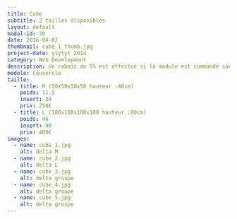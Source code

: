 ```yaml
---
title: Cube
subtitle: 2 tailles disponibles
layout: default
modal-id: 30
date: 2016-04-02
thumbnail: cube_1_thumb.jpg
project-date: ytytyt 2014
category: Web Development
description: Un rabais de 5% est effectué si le module est commandé sans inserts. Le vissage du cube se fait par l'intérieur une fois le couvercle démonté.
modele: Couvercle
taille:
  - title: M (50x50x50x50 hauteur :40cm)
    poids: 11.5
    insert: 24
    prix: 250€
  - title: L (100x100x100x100 hauteur :80cm)
    poids: 46
    insert: 90
    prix: 400€
images:
  - name: cube_1.jpg
    alt: delta M
  - name: cube_2.jpg
    alt: delta L
  - name: cube_3.jpg
    alt: delta groupe
  - name: cube_4.jpg
    alt: delta groupe
  - name: cube_5.jpg
    alt: delta groupe        
---
```

